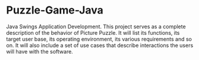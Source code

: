 # Puzzle-Game-Java
Java Swings Application Development. 
This project serves as a complete description of the behavior of Picture Puzzle. It will list its functions, its target user base, its operating environment, its various requirements and so on. It will also include a set of use cases that describe interactions the users will have with the software.

